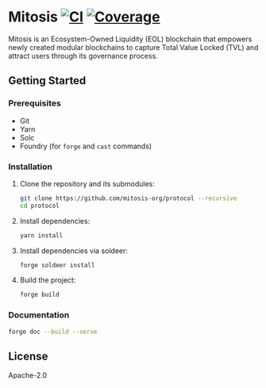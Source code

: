# Mitosis [![CI](https://github.com/mitosis-org/protocol/actions/workflows/test.yml/badge.svg)](https://github.com/mitosis-org/protocol/actions/workflows/test.yml) [![Coverage](https://codecov.io/gh/mitosis-org/protocol/graph/badge.svg?token=N10BDMQSVX)](https://codecov.io/gh/mitosis-org/protocol)

Mitosis is an Ecosystem-Owned Liquidity (EOL) blockchain that empowers newly created modular blockchains to capture Total Value Locked (TVL) and attract users through its governance process.

## Getting Started

### Prerequisites

- Git
- Yarn
- Solc
- Foundry (for `forge` and `cast` commands)

### Installation

1. Clone the repository and its submodules:

   ```bash
   git clone https://github.com/mitosis-org/protocol --recursive
   cd protocol
   ```

2. Install dependencies:

   ```bash
   yarn install
   ```

3. Install dependencies via soldeer:

   ```bash
   forge soldeer install
   ```

4. Build the project:

   ```bash
   forge build
   ```

### Documentation

```bash
forge doc --build --serve
```

## License

Apache-2.0
